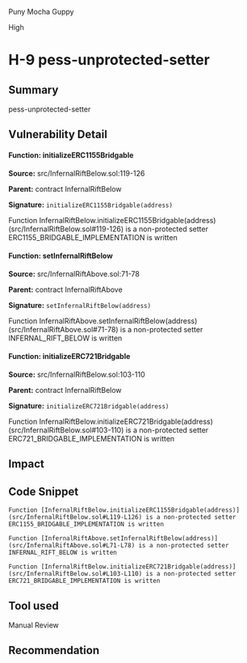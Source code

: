 Puny Mocha Guppy

High

# H-9 pess-unprotected-setter

## Summary

pess-unprotected-setter

## Vulnerability Detail


#### Function: initializeERC1155Bridgable

**Source:** src/InfernalRiftBelow.sol:119-126

**Parent:** contract InfernalRiftBelow

**Signature:** `initializeERC1155Bridgable(address)`

Function InfernalRiftBelow.initializeERC1155Bridgable(address) (src/InfernalRiftBelow.sol#119-126) is a non-protected setter ERC1155_BRIDGABLE_IMPLEMENTATION is written


#### Function: setInfernalRiftBelow

**Source:** src/InfernalRiftAbove.sol:71-78

**Parent:** contract InfernalRiftAbove

**Signature:** `setInfernalRiftBelow(address)`

Function InfernalRiftAbove.setInfernalRiftBelow(address) (src/InfernalRiftAbove.sol#71-78) is a non-protected setter INFERNAL_RIFT_BELOW is written

#### Function: initializeERC721Bridgable

**Source:** src/InfernalRiftBelow.sol:103-110

**Parent:** contract InfernalRiftBelow

**Signature:** `initializeERC721Bridgable(address)`

Function InfernalRiftBelow.initializeERC721Bridgable(address) (src/InfernalRiftBelow.sol#103-110) is a non-protected setter ERC721_BRIDGABLE_IMPLEMENTATION is written



## Impact

## Code Snippet

```solidity
Function [InfernalRiftBelow.initializeERC1155Bridgable(address)](src/InfernalRiftBelow.sol#L119-L126) is a non-protected setter ERC1155_BRIDGABLE_IMPLEMENTATION is written

```

```solidity
Function [InfernalRiftAbove.setInfernalRiftBelow(address)](src/InfernalRiftAbove.sol#L71-L78) is a non-protected setter INFERNAL_RIFT_BELOW is written

```

```solidity
Function [InfernalRiftBelow.initializeERC721Bridgable(address)](src/InfernalRiftBelow.sol#L103-L110) is a non-protected setter ERC721_BRIDGABLE_IMPLEMENTATION is written

```


## Tool used

Manual Review

## Recommendation